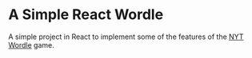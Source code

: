 # A Simple React Wordle

A simple project in React to implement some of the features of the
[NYT Wordle](https://www.nytimes.com/games/wordle/index.html) game.
